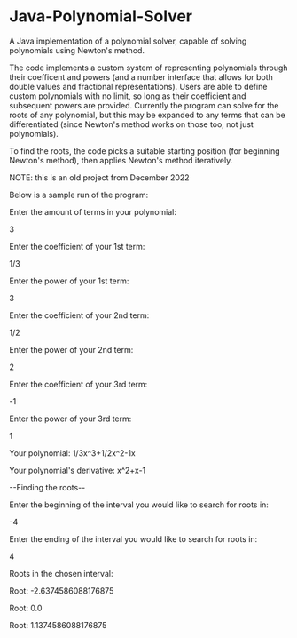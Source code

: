# Java-Polynomial-Solver
A Java implementation of a polynomial solver, capable of solving polynomials using Newton's method.

The code implements a custom system of representing polynomials through their coefficent and powers (and a number interface that allows for both double values and fractional representations).
Users are able to define custom polynomials with no limit, so long as their coefficient and subsequent powers are provided. Currently the program can solve for the roots of any polynomial, but this may be expanded to any terms that can be differentiated (since Newton's method works on those too, not just polynomials).

To find the roots, the code picks a suitable starting position (for beginning Newton's method), then applies Newton's method iteratively.

NOTE: this is an old project from December 2022

Below is a sample run of the program:



Enter the amount of terms in your polynomial: 

3

Enter the coefficient of your 1st term: 

1/3

Enter the power of your 1st term: 

3

Enter the coefficient of your 2nd term: 

1/2

Enter the power of your 2nd term: 

2

Enter the coefficient of your 3rd term: 

-1

Enter the power of your 3rd term: 

1

Your polynomial: 1/3x^3+1/2x^2-1x

Your polynomial's derivative: x^2+x-1


--Finding the roots--


Enter the beginning of the interval you would like to search for roots in: 

-4

Enter the ending of the interval you would like to search for roots in: 

4


Roots in the chosen interval: 

Root: -2.6374586088176875

Root: 0.0

Root: 1.1374586088176875

